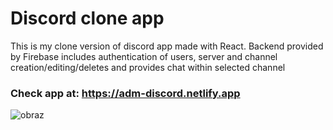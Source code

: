 # Discord clone app

This is my clone version of discord app made with React. Backend provided by Firebase includes authentication of users, server and channel creation/editing/deletes and provides chat within selected channel

### Check app at: https://adm-discord.netlify.app

![obraz](https://user-images.githubusercontent.com/62251718/194727684-248a2336-fea5-46b8-9abf-02f3d486e2d5.png)


